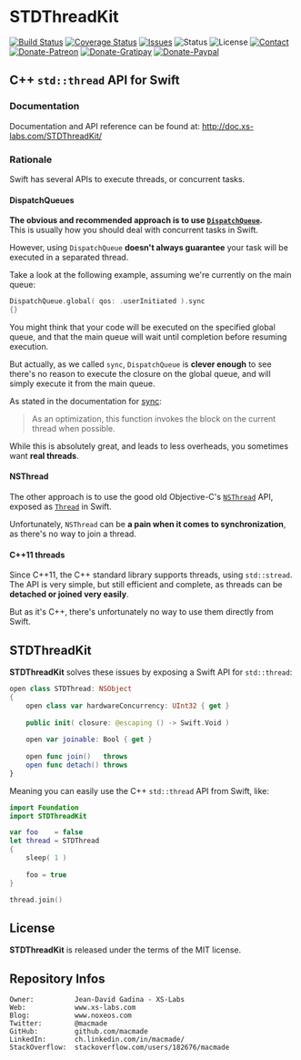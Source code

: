 STDThreadKit
============

[![Build Status](https://img.shields.io/travis/macmade/STDThreadKit.svg?branch=master&style=flat)](https://travis-ci.org/macmade/STDThreadKit)
[![Coverage Status](https://img.shields.io/coveralls/macmade/STDThreadKit.svg?branch=master&style=flat)](https://coveralls.io/r/macmade/STDThreadKit?branch=master)
[![Issues](http://img.shields.io/github/issues/macmade/STDThreadKit.svg?style=flat)](https://github.com/macmade/STDThreadKit/issues)
![Status](https://img.shields.io/badge/status-active-brightgreen.svg?style=flat)
![License](https://img.shields.io/badge/license-mit-brightgreen.svg?style=flat)
[![Contact](https://img.shields.io/badge/contact-@macmade-blue.svg?style=flat)](https://twitter.com/macmade)  
[![Donate-Patreon](https://img.shields.io/badge/donate-patreon-yellow.svg?style=flat)](https://patreon.com/macmade)
[![Donate-Gratipay](https://img.shields.io/badge/donate-gratipay-yellow.svg?style=flat)](https://www.gratipay.com/macmade)
[![Donate-Paypal](https://img.shields.io/badge/donate-paypal-yellow.svg?style=flat)](https://paypal.me/xslabs)

C++ `std::thread` API for Swift
-------------------------------

### Documentation

Documentation and API reference can be found at: http://doc.xs-labs.com/STDThreadKit/

### Rationale

Swift has several APIs to execute threads, or concurrent tasks.

#### DispatchQueues

**The obvious and recommended approach is to use [`DispatchQueue`](https://developer.apple.com/documentation/dispatch/dispatchqueue).**  
This is usually how you should deal with concurrent tasks in Swift.

However, using `DispatchQueue` **doesn't always guarantee** your task will be executed in a separated thread.

Take a look at the following example, assuming we're currently on the main queue:

```swift
DispatchQueue.global( qos: .userInitiated ).sync
{}
```
    
You might think that your code will be executed on the specified global queue, and that the main queue will wait until completion before resuming execution.

But actually, as we called `sync`, `DispatchQueue` is **clever enough** to see there's no reason to execute the closure on the global queue, and will simply execute it from the main queue.

As stated in the documentation for [sync](https://developer.apple.com/documentation/dispatch/dispatchqueue/1452870-sync):

> As an optimization, this function invokes the block on the current thread when possible.

While this is absolutely great, and leads to less overheads, you sometimes want **real threads**.

#### NSThread

The other approach is to use the good old Objective-C's [`NSThread`](https://developer.apple.com/documentation/foundation/nsthread?language=objc) API, exposed as [`Thread`](https://developer.apple.com/documentation/foundation/thread) in Swift.

Unfortunately, `NSThread` can be **a pain when it comes to synchronization**, as there's no way to join a thread.

#### C++11 threads

Since C++11, the C++ standard library supports threads, using `std::stread`.  
The API is very simple, but still efficient and complete, as threads can be **detached or joined very easily**.

But as it's C++, there's unfortunately no way to use them directly from Swift.

STDThreadKit
------------

**STDThreadKit** solves these issues by exposing a Swift API for `std::thread`:

```swift
open class STDThread: NSObject
{
    open class var hardwareConcurrency: UInt32 { get }
    
    public init( closure: @escaping () -> Swift.Void )
    
    open var joinable: Bool { get }
    
    open func join()   throws
    open func detach() throws
}
```

Meaning you can easily use the C++ `std::thread` API from Swift, like:

```swift
import Foundation
import STDThreadKit

var foo    = false
let thread = STDThread
{
    sleep( 1 )
    
    foo = true
}

thread.join()

```

License
-------

**STDThreadKit** is released under the terms of the MIT license.

Repository Infos
----------------

    Owner:          Jean-David Gadina - XS-Labs
    Web:            www.xs-labs.com
    Blog:           www.noxeos.com
    Twitter:        @macmade
    GitHub:         github.com/macmade
    LinkedIn:       ch.linkedin.com/in/macmade/
    StackOverflow:  stackoverflow.com/users/182676/macmade
